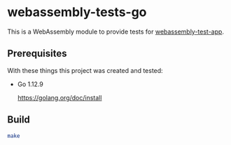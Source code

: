 # webassembly-tests-go

This is a WebAssembly module to provide tests for [webassembly-test-app](https://github.com/ponchofiesta/webassembly-test-app).

## Prerequisites

With these things this project was created and tested:

- Go 1.12.9
  
  https://golang.org/doc/install

## Build

```bash
make
```
